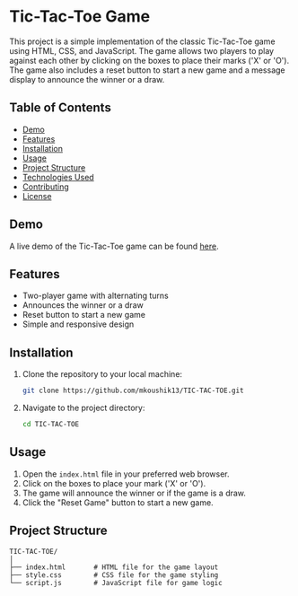 # Tic-Tac-Toe Game

This project is a simple implementation of the classic Tic-Tac-Toe game using HTML, CSS, and JavaScript. The game allows two players to play against each other by clicking on the boxes to place their marks ('X' or 'O'). The game also includes a reset button to start a new game and a message display to announce the winner or a draw.

## Table of Contents

- [Demo](#demo)
- [Features](#features)
- [Installation](#installation)
- [Usage](#usage)
- [Project Structure](#project-structure)
- [Technologies Used](#technologies-used)
- [Contributing](#contributing)
- [License](#license)

## Demo

A live demo of the Tic-Tac-Toe game can be found [here](#).

## Features

- Two-player game with alternating turns
- Announces the winner or a draw
- Reset button to start a new game
- Simple and responsive design

## Installation

1. Clone the repository to your local machine:

    ```sh
    git clone https://github.com/mkoushik13/TIC-TAC-TOE.git
    ```

2. Navigate to the project directory:

    ```sh
    cd TIC-TAC-TOE
    ```

## Usage

1. Open the `index.html` file in your preferred web browser.
2. Click on the boxes to place your mark ('X' or 'O').
3. The game will announce the winner or if the game is a draw.
4. Click the "Reset Game" button to start a new game.

## Project Structure

```plaintext
TIC-TAC-TOE/
│
├── index.html       # HTML file for the game layout
├── style.css        # CSS file for the game styling
└── script.js        # JavaScript file for game logic
